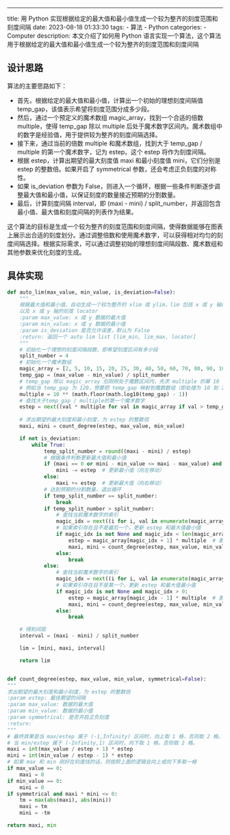 ---
title: 用 Python 实现根据给定的最大值和最小值生成一个较为整齐的刻度范围和刻度间隔
date: 2023-08-18 01:33:30
tags:
	- 算法
	- Python
categories: 
	- Computer
description: 本文介绍了如何用 Python 语言实现一个算法，这个算法用于根据给定的最大值和最小值生成一个较为整齐的刻度范围和刻度间隔

## 设计思路

算法的主要思路如下：

- 首先，根据给定的最大值和最小值，计算出一个初始的理想刻度间隔值 temp_gap，该值表示希望将刻度范围分成多少段。
- 然后，通过一个预定义的魔术数组 magic_array，找到一个合适的倍数 multiple，使得 temp_gap 除以 multiple 后处于魔术数字区间内。魔术数组中的数字是经验值，用于提供较为整齐的刻度间隔选择。
- 接下来，通过当前的倍数 multiple 和魔术数组，找到大于 temp_gap / multiple 的第一个魔术数字，记为 estep。这个 estep 将作为刻度间隔。
- 根据 estep，计算出期望的最大刻度值 maxi 和最小刻度值 mini，它们分别是 estep 的整数倍。如果开启了 symmetrical 参数，还会考虑正负刻度的对称性。
- 如果 is_deviation 参数为 False，则进入一个循环，根据一些条件判断逐步调整最大值和最小值，以保证刻度的数量接近预期的分割数量。
- 最后，计算刻度间隔 interval，即 (maxi - mini) / split_number，并返回包含最小值、最大值和刻度间隔的列表作为结果。

这个算法的目标是生成一个较为整齐的刻度范围和刻度间隔，使得数据能够在图表上展示出合适的刻度划分。通过调整倍数和使用魔术数字，可以获得相对均匀的刻度间隔选择。根据实际需求，可以通过调整初始的理想刻度间隔段数、魔术数组和其他参数来优化刻度的生成。

## 具体实现

```python
def auto_lim(max_value, min_value, is_deviation=False):
    """
    根据最大值和最小值，自动生成一个较为整齐的 xlim 或 ylim，lim 包括 x 或 y 轴的最大值，x 或 y 轴的最小值，
    以及 x 或 y 轴的刻度 locator
    :param max_value: x 或 y 数据的最大值
    :param min_value: x 或 y 数据的最小值
    :param is_deviation 是否允许误差，默认为 False
    :return: 返回一个 auto lim list [lim_min, lim_max, locator]
    """
    # 初始化一个理想的刻度间隔段数，即希望刻度区间有多少段
    split_number = 4
    # 初始化一个魔术数组
    magic_array = [2, 5, 10, 15, 20, 25, 30, 40, 50, 60, 70, 80, 90, 100]  # 计算出初始间隔 temp_gap 和缩放比例 multiple
    temp_gap = (max_value - min_value) / split_number
    # temp_gap 除以 magic_array 后刚刚处于魔数区间内，先求 multiple 的幂 10 指数，
    # 例如当 temp_gap 为 120，想要把 temp_gap 映射到魔数数组（即处理为 10 到 100 之间的数），则倍数为 10，即 10 的 1 次方。
    multiple = 10 ** (math.floor(math.log10(temp_gap) - 1))
    # 查找大于temp_gap / multiple的第一个魔术数字
    estep = next((val * multiple for val in magic_array if val > temp_gap / multiple), None)
    
    # 求出期望的最大刻度和最小刻度，为 estep 的整数倍
    maxi, mini = count_degree(estep, max_value, min_value)

    if not is_deviation:
        while True:
            temp_split_number = round((maxi - mini) / estep)
            # 根据条件判断更新最大值和最小值
            if (maxi == 0 or mini - min_value <= maxi - max_value) and temp_split_number < split_number:
                mini -= estep  # 更新最小值（向左移动）
            else:
                maxi += estep  # 更新最大值（向右移动）
            # 达到预期的分割数量，退出循环
            if temp_split_number == split_number:
                break
            if temp_split_number > split_number:
                # 查找当前魔术数字的索引
                magic_idx = next((i for i, val in enumerate(magic_array) if val * multiple == estep), None)
                # 如果索引存在且不是最后一个，更新 estep 和最大值最小值
                if magic_idx is not None and magic_idx < len(magic_array) - 1:
                    estep = magic_array[magic_idx + 1] * multiple  # 更新 estep（增加）
                    maxi, mini = count_degree(estep, max_value, min_value)  # 更新最大值和最小值
                else:
                    break
            else:
                # 查找当前魔术数字的索引
                magic_idx = next((i for i, val in enumerate(magic_array) if val * multiple == estep), None)
                # 如果索引存在且不是第一个，更新 estep 和最大值最小值
                if magic_idx is not None and magic_idx > 0:
                    estep = magic_array[magic_idx - 1] * multiple  # 更新 estep（减少）
                    maxi, mini = count_degree(estep, max_value, min_value)  # 更新最大值和最小值
                else:
                    break

    # 得到间距
    interval = (maxi - mini) / split_number

    lim = [mini, maxi, interval]

    return lim


def count_degree(estep, max_value, min_value, symmetrical=False):
"""
求出期望的最大刻度和最小刻度，为 estep 的整数倍
:param estep: 最佳期望的间隔
:param max_value: 数据的最大值
:param min_value: 数据的最小值
:param symmetrical: 是否开启正负刻度
:return:
"""
# 最终效果是当 max/estep 属于 (-1,Infinity) 区间时，向上取 1 格，否则取 2 格。
# 当 min/estep 属于 (-Infinity,1) 区间时，向下取 1 格，否则取 2 格。
maxi = int(max_value / estep + 1) * estep
mini = int(min_value / estep - 1) * estep
# 如果 max 和 min 刚好在刻度线的话，则按照上面的逻辑会向上或向下多取一格
if max_value == 0:
    maxi = 0
if min_value == 0:
    mini = 0
if symmetrical and maxi * mini <= 0:
    tm = max(abs(maxi), abs(mini))
    maxi = tm
    mini = -tm

return maxi, min
```